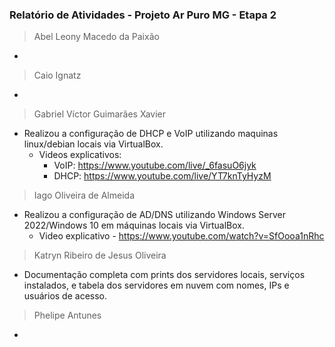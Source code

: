 ### Relatório de Atividades - Projeto Ar Puro MG - Etapa 2
> Abel Leony Macedo da Paixão
-
 
> Caio Ignatz 
-

> Gabriel Víctor Guimarães Xavier

- Realizou a configuração de DHCP e VoIP utilizando maquinas linux/debian locais via VirtualBox.
  - Videos explicativos:
    - VoIP: https://www.youtube.com/live/_6fasuO6jyk
    - DHCP: https://www.youtube.com/live/YT7knTyHyzM

> Iago Oliveira de Almeida
- Realizou a configuração de AD/DNS utilizando Windows Server 2022/Windows 10 em máquinas locais via VirtualBox.
  - Video explicativo - https://www.youtube.com/watch?v=SfOooa1nRhc

> Katryn Ribeiro de Jesus Oliveira 
- Documentação completa com prints dos servidores locais, serviços instalados, e tabela dos servidores em nuvem com nomes, IPs e usuários de acesso.

> Phelipe Antunes
- 
